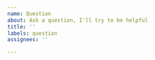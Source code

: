 ```yaml
---
name: Question
about: Ask a question, I'll try to be helpful
title: ''
labels: question
assignees: ''

---
```


<!--

 **IMPORTANT!**
Please make sure to look for an answer to your question in our documentation before asking a question here.

If you have a general question regarding nuxt-highcharts use Discord `modules` channel. Thanks!

Documentation: https://github.com/richardeschloss/nuxt-highcharts
Nuxt Discord: https://discord.nuxtjs.org/

-->
